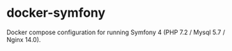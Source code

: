 # docker-symfony
Docker compose configuration for running Symfony 4 (PHP 7.2 / Mysql 5.7 / Nginx 14.0).
